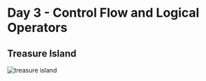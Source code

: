 # Day 3 - Control Flow and Logical Operators



## Treasure Island

![treasure island](treasure_island.gif)
